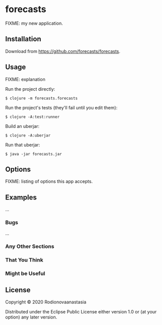 # forecasts

FIXME: my new application.

## Installation

Download from https://github.com/forecasts/forecasts.

## Usage

FIXME: explanation

Run the project directly:

    $ clojure -m forecasts.forecasts

Run the project's tests (they'll fail until you edit them):

    $ clojure -A:test:runner

Build an uberjar:

    $ clojure -A:uberjar

Run that uberjar:

    $ java -jar forecasts.jar

## Options

FIXME: listing of options this app accepts.

## Examples

...

### Bugs

...

### Any Other Sections
### That You Think
### Might be Useful

## License

Copyright © 2020 Rodionovaanastasia

Distributed under the Eclipse Public License either version 1.0 or (at
your option) any later version.
